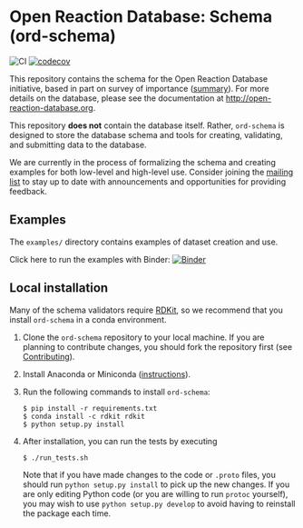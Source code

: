 # Open Reaction Database: Schema (ord-schema)

![CI](https://github.com/Open-Reaction-Database/ord-schema/workflows/CI/badge.svg?branch=main)
[![codecov](https://codecov.io/gh/Open-Reaction-Database/ord-schema/branch/main/graph/badge.svg)](https://codecov.io/gh/Open-Reaction-Database/ord-schema)

This repository contains the schema for the Open Reaction Database initiative, based in part on survey of importance ([summary](https://docs.google.com/spreadsheets/d/1waPzYvDKlb6TAwgsM7bLc7dhZnJ8G-WtVxJSlMhiVK0/edit)). For more details on the database, please see the documentation at http://open-reaction-database.org.

This repository __does not__ contain the database itself. Rather, `ord-schema` is designed to store the database schema and tools for creating, validating, and submitting data to the database.

We are currently in the process of formalizing the schema and creating examples for both low-level and high-level use. Consider joining the [mailing list](https://groups.google.com/forum/#!members/open-reaction-database) to stay up to date with announcements and opportunities for providing feedback.

## Examples

The `examples/` directory contains examples of dataset creation and use.

Click here to run the examples with Binder: [![Binder](https://mybinder.org/badge_logo.svg)](https://mybinder.org/v2/gh/open-reaction-database/ord-schema/HEAD?filepath=examples)

## Local installation

Many of the schema validators require [RDKit](https://github.com/rdkit/rdkit), so we recommend that you 
install `ord-schema` in a conda environment.

1. Clone the `ord-schema` repository to your local machine. If you are planning to contribute changes,
   you should fork the repository first
   (see [Contributing](https://github.com/Open-Reaction-Database/ord-schema/blob/main/CONTRIBUTING.md)).
1. Install Anaconda or Miniconda ([instructions](https://docs.conda.io/projects/conda/en/latest/user-guide/install/)).
1. Run the following commands to install `ord-schema`:

   ```shell
   $ pip install -r requirements.txt
   $ conda install -c rdkit rdkit
   $ python setup.py install
   ```

1. After installation, you can run the tests by executing

   ```shell
   $ ./run_tests.sh
   ```

   Note that if you have made changes to the code or `.proto` files, you should run `python setup.py install` to pick
   up the new changes. If you are only editing Python code (or you are willing to run `protoc` yourself), you may wish
   to use `python setup.py develop` to avoid having to reinstall the package each time.
